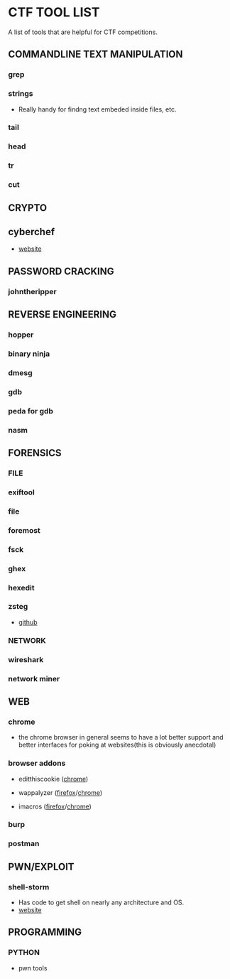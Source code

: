 # CTF TOOL LIST
A list of tools that are helpful for CTF competitions.




## COMMANDLINE TEXT MANIPULATION
### grep
### strings
- Really handy for findng text embeded inside files, etc.
### tail
### head
### tr
### cut

## CRYPTO
## cyberchef
- [website](https://gchq.github.io/CyberChef/)
## PASSWORD CRACKING
### johntheripper


## REVERSE ENGINEERING
### hopper
### binary ninja
### dmesg
### gdb
### peda for gdb
### nasm

## FORENSICS
### FILE
### exiftool
### file
### foremost
### fsck
### ghex
### hexedit
### zsteg 
  - [github](https://github.com/zed-0xff/zsteg)

### NETWORK
### wireshark
### network miner

## WEB 

### chrome
- the chrome browser in general seems to have a lot better support and better interfaces for poking at websites(this is obviously anecdotal)

### browser addons
- editthiscookie ([chrome](https://chrome.google.com/webstore/detail/editthiscookie/fngmhnnpilhplaeedifhccceomclgfbg?hl=en))

- wappalyzer ([firefox](https://addons.mozilla.org/en-US/firefox/addon/wappalyzer/)/[chrome](https://chrome.google.com/webstore/detail/wappalyzer/gppongmhjkpfnbhagpmjfkannfbllamg))
- imacros ([firefox](https://addons.mozilla.org/en-US/firefox/addon/imacros-for-firefox/)/[chrome](https://chrome.google.com/webstore/detail/imacros-for-chrome/cplklnmnlbnpmjogncfgfijoopmnlemp?hl=en))

### burp
### postman

## PWN/EXPLOIT

### shell-storm
- Has code to get shell on nearly any architecture and OS.
- [website](http://shell-storm.org/)


## PROGRAMMING

### PYTHON
- pwn tools
